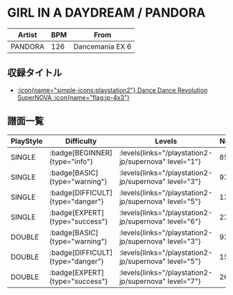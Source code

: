 # GIRL IN A DAYDREAM / PANDORA

|Artist|BPM|From|
|------|---|----|
|PANDORA|126|Dancemania EX 6|

## 収録タイトル

- [:icon{name="simple-icons:playstation2"} Dance Dance Revolution SuperNOVA :icon{name="flag:jp-4x3"}](/playstation2-jp/supernova)

## 譜面一覧

|PlayStyle|Difficulty|Levels|Notes|Movie|
|---------|----------|------|-----|-----|
|SINGLE| :badge[BEGINNER]{type="info"}| :levels{links="/playstation2-jp/supernova" level="1"}|85/0||
|SINGLE| :badge[BASIC]{type="warning"}| :levels{links="/playstation2-jp/supernova" level="3"}|93/0||
|SINGLE| :badge[DIFFICULT]{type="danger"}| :levels{links="/playstation2-jp/supernova" level="5"}|137/9||
|SINGLE| :badge[EXPERT]{type="success"}| :levels{links="/playstation2-jp/supernova" level="6"}|232/0||
|DOUBLE| :badge[BASIC]{type="warning"}| :levels{links="/playstation2-jp/supernova" level="3"}|93/0||
|DOUBLE| :badge[DIFFICULT]{type="danger"}| :levels{links="/playstation2-jp/supernova" level="5"}|155/1||
|DOUBLE| :badge[EXPERT]{type="success"}| :levels{links="/playstation2-jp/supernova" level="7"}|265/0||
